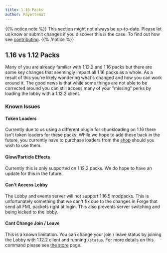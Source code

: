 ```yaml
---
title: 1.16 Packs
author: Fayettemat
---
```


{{% notice note %}}
This section might not always be up-to-date. Please let us know or submit changes if you discover this is the case. To find out how see [contributing](/home/guides/contributing/).
{{% /notice %}}

## 1.16 vs 1.12 Packs

Many of you are already familiar with 1.12.2 and 1.16 packs but there are some key changes that seemingly impact all 1.16 packs as a whole. As a result of this you're likely wondering what's changed and how you can work around it. The good news is that while some things are not able to be corrected around you can still access many of your "missing" perks by loading the lobby with a 1.12.2 client.

### Known Issues

#### Token Loaders

Currently due to us using a different plugin for chunkloading on 1.16 there isn't token loaders for these packs. While we hope to add these back in the future, you currently have to purchase loaders from the [shop](https://shop.shadownode.ca/) should you wish to use them.

#### Glow/Particle Effects

Currently this is only supported on 1.12.2 packs. We do hope to have an update for this in the future.

#### Can't Access Lobby

The Lobby and events server will not support 1.16.5 modpacks. This is unfortunately something that we can't fix due to the changes in Forge that send all FML packets right at login. This also prevents server switching and being kicked to the lobby.

#### Cant Change Join / Leave 

This is a known limitation. You can change your join / leave status by joining the Lobby with 1.12.2 client and running `/status`. For more details on this command please see [the store](/home/guides/store/) page.
